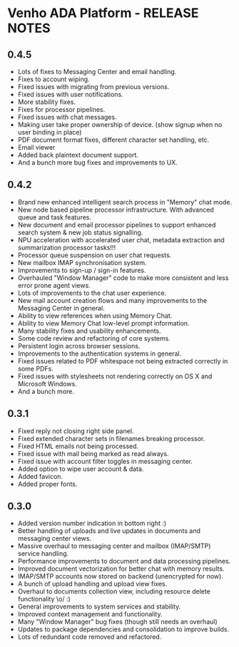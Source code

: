 # Venho ADA Platform - RELEASE NOTES

## 0.4.5
- Lots of fixes to Messaging Center and email handling.
- Fixes to account wiping.
- Fixed issues with migrating from previous versions.
- Fixed issues with user notifications.
- More stability fixes.
- Fixes for processor pipelines.
- Fixed issues with chat messages.
- Making user take proper ownership of device. (show signup when no user binding in place)
- PDF document format fixes, different character set handling, etc.
- Email viewer
- Added back plaintext document support.
- And a bunch more bug fixes and improvements to UX.

## 0.4.2
- Brand new enhanced intelligent search process in "Memory" chat mode.
- New node based pipeline processor infrastructure. With advanced queue and task features.
- New document and email processor pipelines to support enhanced search system & new job status signalling.
- NPU acceleration with accelerated user chat, metadata extraction and summarization processor tasks!!!
- Processor queue suspension on user chat requests.
- New mailbox IMAP synchronisation system.
- Improvements to sign-up / sign-in features.
- Overhauled "Window Manager" code to make more consistent and less error prone agent views.
- Lots of improvements to the chat user experience.
- New mail account creation flows and many improvements to the Messaging Center in general.
- Ability to view references when using Memory Chat.
- Ability to view Memory Chat low-level prompt information.
- Many stability fixes and usability enhancements.
- Some code review and refactoring of core systems.
- Persistent login across browser sessions.
- Improvements to the authentication systems in general.
- Fixed issues related to PDF whitespace not being extracted correctly in some PDFs.
- Fixed issues with stylesheets not rendering correctly on OS X and Microsoft Windows.
- And a bunch more.

## 0.3.1
- Fixed reply not closing right side panel.
- Fixed extended character sets in filenames breaking processor.
- Fixed HTML emails not being processed.
- Fixed issue with mail being marked as read always.
- Fixed issue with account filter toggles in messaging center.
- Added option to wipe user account & data.
- Added favicon.
- Added proper fonts.

## 0.3.0
  - Added version number indication in bottom right :)
  - Better handling of uploads and live updates in documents and messaging center views.
  - Massive overhaul to messaging center and mailbox (IMAP/SMTP) service handling.
  - Performance improvements to document and data processing pipelines.
  - Improved document vectorization for better chat with memory results.
  - IMAP/SMTP accounts now stored on backend (unencrypted for now).
  - A bunch of upload handling and upload view fixes.
  - Overhaul to documents collection view, including resource delete functionality \o/ :)
  - General improvements to system services and stability.
  - Improved context management and functionality.
  - Many "Window Manager" bug fixes (though still needs an overhaul)
  - Updates to package dependencies and consolidation to improve builds.
  - Lots of redundant code removed and refactored.
